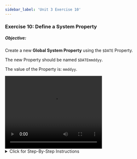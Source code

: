 ```yaml
---
sidebar_label: 'Unit 3 Exercise 10'
---
```


### Exercise 10: Define a System Property

##### Objective:

Create a new **Global System Property** using the ```$DATE``` Property.

The new Property should be named ```$DATEmmddyy```.

The value of the Property is: ```mmddyy```.


<div>
<video width="320" height="240" controls>
  <source src="videobasic/U3E10.mp4" type="video/mp4"></source>
Your browser does not support the video tag.
</video>
</div>

<details>

<summary>Click for Step-By-Step Instructions</summary>

1.	Under the **Administration topic**, Double-Click on **Global Properties**. 
2.	Click the **Select Global Property** drop-down menu select ```$DATE```.
3.	Click the **Copy** Button (top right) or press Ctrl+Insert
4.	Keep ```$DATE``` in the name but append the format you’d like to use.   
    * Example: ```$DATEmmddyy```
5.	Click the **OK** button.
6.	Change the **Value** to the date format you specified in the name.
7.	Click the **Save** button on the Global Properties toolbar. 
8.	Close the **Global Properties** tab.

</details>